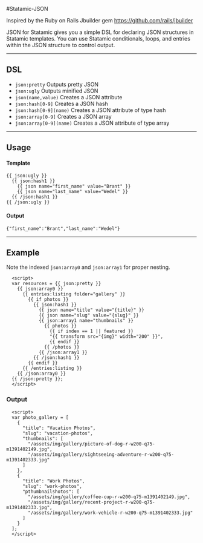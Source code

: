 #Statamic-JSON

Inspired by the Ruby on Rails Jbuilder gem https://github.com/rails/jbuilder

JSON for Statamic gives you a simple DSL for declaring JSON structures in Statamic templates. You can use Statamic conditionals, loops, and entries within the JSON structure to control output.

---

## DSL

- `json:pretty` Outputs pretty JSON
- `json:ugly` Outputs minified JSON
- `json(name,value)` Creates a JSON attribute
- `json:hash[0-9]` Creates a JSON hash
- `json:hash[0-9](name)` Creates a JSON attribute of type hash
- `json:array[0-9]` Creates a JSON array
- `json:array[0-9](name)` Creates a JSON attribute of type array

---

## Usage

#### Template
```
{{ json:ugly }}
  {{ json:hash1 }}
    {{ json name="first_name" value="Brant" }}
    {{ json name="last_name" value="Wedel" }}
  {{ /json:hash1 }}
{{ /json:ugly }}
```
#### Output
`{"first_name":"Brant","last_name":"Wedel"}`

---

## Example

Note the indexed `json:array0` and `json:array1` for proper nesting.

```
  <script>
  var resources = {{ json:pretty }}
    {{ json:array0 }}
      {{ entries:listing folder="gallery" }}
        {{ if photos }}
          {{ json:hash1 }}
            {{ json name="title" value="{title}" }}
            {{ json name="slug" value="{slug}" }}
            {{ json:array1 name="thumbnails" }}
              {{ photos }}
                {{ if index == 1 || featured }}
                "{{ transform src="{img}" width="200" }}",
                {{ endif }}
              {{ /photos }}
            {{ /json:array1 }}
          {{ /json:hash1 }}
        {{ endif }}
      {{ /entries:listing }}
    {{ /json:array0 }}
  {{ /json:pretty }};
  </script>
```

### Output
```
  <script>
  var photo_gallery = [
    {
      "title": "Vacation Photos",
      "slug": "vacation-photos",
      "thumbnails": [
        "/assets/img/gallery/picture-of-dog-r-w200-q75-m1391402149.jpg",
        "/assets/img/gallery/sightseeing-adventure-r-w200-q75-m1391402333.jpg"
      ]
    },
    {
      "title": "Work Photos",
      "slug": "work-photos",
      "pthumbnailshotos": [
        "/assets/img/gallery/coffee-cup-r-w200-q75-m1391402149.jpg",
        "/assets/img/gallery/recent-project-r-w200-q75-m1391402333.jpg",
        "/assets/img/gallery/work-vehicle-r-w200-q75-m1391402333.jpg"
      ]
    }
  ];
  </script>
```

